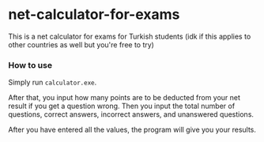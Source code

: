 # net-calculator-for-exams

This is a net calculator for exams for Turkish students (idk if this applies to other countries as well but you're free to try)

### How to use 

Simply run `calculator.exe`.

After that, you input how many points are to be deducted from your net result if you get a question wrong. Then you input the total number of questions, correct answers, incorrect answers, and unanswered questions.

After you have entered all the values, the program will give you your results.

